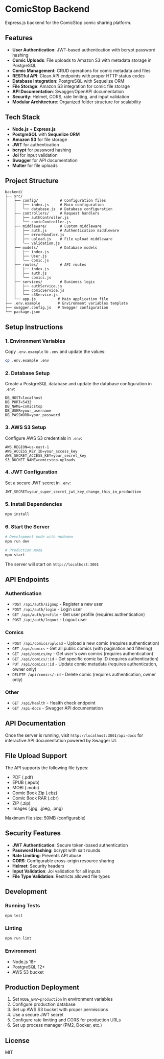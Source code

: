 # ComicStop Backend

Express.js backend for the ComicStop comic sharing platform.

## Features

- **User Authentication**: JWT-based authentication with bcrypt password hashing
- **Comic Uploads**: File uploads to Amazon S3 with metadata storage in PostgreSQL
- **Comic Management**: CRUD operations for comic metadata and files
- **RESTful API**: Clean API endpoints with proper HTTP status codes
- **Database Integration**: PostgreSQL with Sequelize ORM
- **File Storage**: Amazon S3 integration for comic file storage
- **API Documentation**: Swagger/OpenAPI documentation
- **Security**: Helmet, CORS, rate limiting, and input validation
- **Modular Architecture**: Organized folder structure for scalability

## Tech Stack

- **Node.js** + **Express.js**
- **PostgreSQL** with **Sequelize ORM**
- **Amazon S3** for file storage
- **JWT** for authentication
- **bcrypt** for password hashing
- **Joi** for input validation
- **Swagger** for API documentation
- **Multer** for file uploads

## Project Structure

```
backend/
├── src/
│   ├── config/          # Configuration files
│   │   ├── index.js     # Main configuration
│   │   └── database.js  # Database configuration
│   ├── controllers/     # Request handlers
│   │   ├── authController.js
│   │   └── comicController.js
│   ├── middleware/      # Custom middleware
│   │   ├── auth.js      # Authentication middleware
│   │   ├── errorHandler.js
│   │   ├── upload.js    # File upload middleware
│   │   └── validation.js
│   ├── models/          # Database models
│   │   ├── index.js
│   │   ├── User.js
│   │   └── Comic.js
│   ├── routes/          # API routes
│   │   ├── index.js
│   │   ├── auth.js
│   │   └── comics.js
│   ├── services/        # Business logic
│   │   ├── authService.js
│   │   ├── comicService.js
│   │   └── s3Service.js
│   └── app.js          # Main application file
├── .env.example        # Environment variables template
├── swagger.config.js   # Swagger configuration
└── package.json
```

## Setup Instructions

### 1. Environment Variables

Copy `.env.example` to `.env` and update the values:

```bash
cp .env.example .env
```

### 2. Database Setup

Create a PostgreSQL database and update the database configuration in `.env`:

```env
DB_HOST=localhost
DB_PORT=5432
DB_NAME=comicstop
DB_USER=your_username
DB_PASSWORD=your_password
```

### 3. AWS S3 Setup

Configure AWS S3 credentials in `.env`:

```env
AWS_REGION=us-east-1
AWS_ACCESS_KEY_ID=your_access_key
AWS_SECRET_ACCESS_KEY=your_secret_key
S3_BUCKET_NAME=comicstop-uploads
```

### 4. JWT Configuration

Set a secure JWT secret in `.env`:

```env
JWT_SECRET=your_super_secret_jwt_key_change_this_in_production
```

### 5. Install Dependencies

```bash
npm install
```

### 6. Start the Server

```bash
# Development mode with nodemon
npm run dev

# Production mode
npm start
```

The server will start on `http://localhost:3001`

## API Endpoints

### Authentication
- `POST /api/auth/signup` - Register a new user
- `POST /api/auth/login` - Login user
- `GET /api/auth/profile` - Get user profile (requires authentication)
- `POST /api/auth/logout` - Logout user

### Comics
- `POST /api/comics/upload` - Upload a new comic (requires authentication)
- `GET /api/comics` - Get all public comics (with pagination and filtering)
- `GET /api/comics/my` - Get user's own comics (requires authentication)
- `GET /api/comics/:id` - Get specific comic by ID (requires authentication)
- `PUT /api/comics/:id` - Update comic metadata (requires authentication, owner only)
- `DELETE /api/comics/:id` - Delete comic (requires authentication, owner only)

### Other
- `GET /api/health` - Health check endpoint
- `GET /api-docs` - Swagger API documentation

## API Documentation

Once the server is running, visit `http://localhost:3001/api-docs` for interactive API documentation powered by Swagger UI.

## File Upload Support

The API supports the following file types:
- PDF (.pdf)
- EPUB (.epub)
- MOBI (.mobi)
- Comic Book Zip (.cbz)
- Comic Book RAR (.cbr)
- ZIP (.zip)
- Images (.jpg, .jpeg, .png)

Maximum file size: 50MB (configurable)

## Security Features

- **JWT Authentication**: Secure token-based authentication
- **Password Hashing**: bcrypt with salt rounds
- **Rate Limiting**: Prevents API abuse
- **CORS**: Configurable cross-origin resource sharing
- **Helmet**: Security headers
- **Input Validation**: Joi validation for all inputs
- **File Type Validation**: Restricts allowed file types

## Development

### Running Tests

```bash
npm test
```

### Linting

```bash
npm run lint
```

### Environment

- Node.js 18+
- PostgreSQL 12+
- AWS S3 bucket

## Production Deployment

1. Set `NODE_ENV=production` in environment variables
2. Configure production database
3. Set up AWS S3 bucket with proper permissions
4. Use a secure JWT secret
5. Configure rate limiting and CORS for production URLs
6. Set up process manager (PM2, Docker, etc.)

## License

MIT